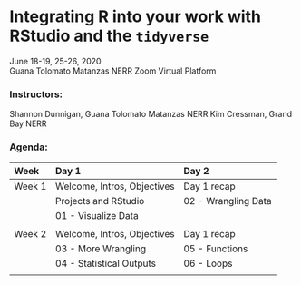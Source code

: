 # Integrating R into your work with RStudio and the `tidyverse`

June 18-19, 25-26, 2020  
Guana Tolomato Matanzas NERR
Zoom Virtual Platform

### Instructors:

Shannon Dunnigan, Guana Tolomato Matanzas NERR
Kim Cressman, Grand Bay NERR 

### Agenda:

| Week              | Day 1                         | Day 2                      |
| :---------------- | :---------------------------- | :------------------------- |
|  Week 1           | Welcome, Intros, Objectives   | Day 1 recap                |
|                   | Projects and RStudio          | 02 - Wrangling Data        |
|                   | 01 - Visualize Data           |                            |
|                   |                               |                            |       
|  Week 2           | Welcome, Intros, Objectives   | Day 1 recap                |
|                   | 03 - More Wrangling           | 05 - Functions             | 
|                   | 04 - Statistical Outputs      | 06 - Loops                 | 
|                   |                               |                            |